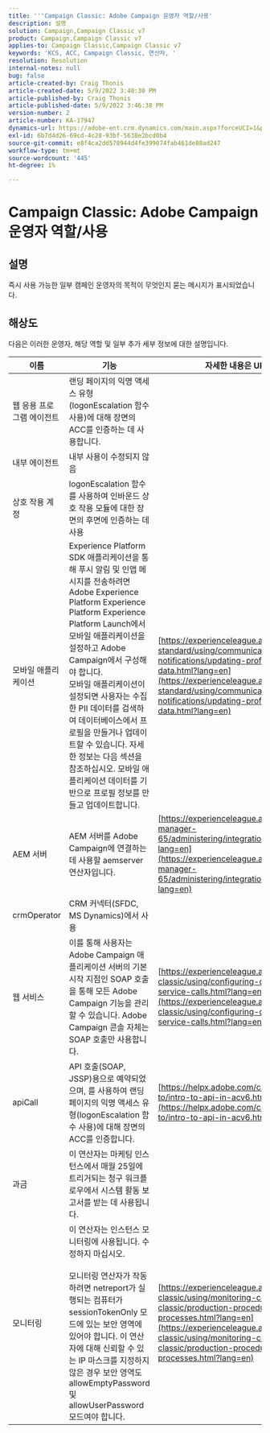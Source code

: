 ```yaml
---
title: '''Campaign Classic: Adobe Campaign 운영자 역할/사용'
description: 설명
solution: Campaign,Campaign Classic v7
product: Campaign,Campaign Classic v7
applies-to: Campaign Classic,Campaign Classic v7
keywords: 'KCS, ACC, Campaign Classic, 연산자, '
resolution: Resolution
internal-notes: null
bug: false
article-created-by: Craig Thonis
article-created-date: 5/9/2022 3:40:30 PM
article-published-by: Craig Thonis
article-published-date: 5/9/2022 3:46:38 PM
version-number: 2
article-number: KA-17947
dynamics-url: https://adobe-ent.crm.dynamics.com/main.aspx?forceUCI=1&pagetype=entityrecord&etn=knowledgearticle&id=4d055a56-aecf-ec11-a7b5-00224809c196
exl-id: 6b7d4d26-69cd-4c28-93bf-5638e2bcd0b4
source-git-commit: e8f4ca2dd578944d4fe399074fab461de88ad247
workflow-type: tm+mt
source-wordcount: '445'
ht-degree: 1%

---
```


# Campaign Classic: Adobe Campaign 운영자 역할/사용

## 설명

즉시 사용 가능한 일부 캠페인 운영자의 목적이 무엇인지 묻는 메시지가 표시되었습니다.

## 해상도


다음은 이러한 운영자, 해당 역할 및 일부 추가 세부 정보에 대한 설명입니다.


| <b>이름</b> | <b>기능</b> | <b>자세한 내용은 URL 을 참조하십시오</b> |
| --- | --- | --- |
| 웹 응용 프로그램 에이전트 | 랜딩 페이지의 익명 액세스 유형(logonEscalation 함수 사용)에 대해 장면의 ACC를 인증하는 데 사용합니다. |   |
| 내부 에이전트 | 내부 사용이 수정되지 않음 |   |
| 상호 작용 계정 | logonEscalation 함수를 사용하여 인바운드 상호 작용 모듈에 대한 장면의 후면에 인증하는 데 사용 |   |
| 모바일 애플리케이션 | Experience Platform SDK 애플리케이션을 통해 푸시 알림 및 인앱 메시지를 전송하려면 Adobe Experience Platform Experience Platform Experience Platform Launch에서 모바일 애플리케이션을 설정하고 Adobe Campaign에서 구성해야 합니다.<br>  모바일 애플리케이션이 설정되면 사용자는 수집한 PII 데이터를 검색하여 데이터베이스에서 프로필을 만들거나 업데이트할 수 있습니다. 자세한 정보는 다음 섹션을 참조하십시오. 모바일 애플리케이션 데이터를 기반으로 프로필 정보를 만들고 업데이트합니다. | [https://experienceleague.adobe.com/docs/campaign-standard/using/communication-channels/push-notifications/updating-profile-with-mobile-app-data.html?lang=en](https://experienceleague.adobe.com/docs/campaign-standard/using/communication-channels/push-notifications/updating-profile-with-mobile-app-data.html?lang=en) |
| AEM 서버 | AEM 서버를 Adobe Campaign에 연결하는 데 사용할 aemserver 연산자입니다. | [https://experienceleague.adobe.com/docs/experience-manager-65/administering/integration/campaignonpremise.html?lang=en](https://experienceleague.adobe.com/docs/experience-manager-65/administering/integration/campaignonpremise.html?lang=en) |
| crmOperator | CRM 커넥터(SFDC, MS Dynamics)에서 사용 |   |
| 웹 서비스 | 이를 통해 사용자는 Adobe Campaign 애플리케이션 서버의 기본 시작 지점인 SOAP 호출을 통해 모든 Adobe Campaign 기능을 관리할 수 있습니다. Adobe Campaign 콘솔 자체는 SOAP 호출만 사용합니다. | [https://experienceleague.adobe.com/docs/campaign-classic/using/configuring-campaign-classic/api/web-service-calls.html?lang=en](https://experienceleague.adobe.com/docs/campaign-classic/using/configuring-campaign-classic/api/web-service-calls.html?lang=en) |
| apiCall | API 호출(SOAP, JSSP)용으로 예약되었으며, 를 사용하여 랜딩 페이지의 익명 액세스 유형(logonEscalation 함수 사용)에 대해 장면의 ACC를 인증합니다. | [https://helpx.adobe.com/campaign/classic/how-to/intro-to-api-in-acv6.html](https://helpx.adobe.com/campaign/classic/how-to/intro-to-api-in-acv6.html) |
| 과금 | 이 연산자는 마케팅 인스턴스에서 매월 25일에 트리거되는 청구 워크플로우에서 시스템 활동 보고서를 받는 데 사용됩니다. |   |
| 모니터링 | 이 연산자는 인스턴스 모니터링에 사용됩니다. 수정하지 마십시오. <br><br>  모니터링 연산자가 작동하려면 netreport가 실행되는 컴퓨터가 sessionTokenOnly 모드에 있는 보안 영역에 있어야 합니다. 이 연산자에 대해 신뢰할 수 있는 IP 마스크를 지정하지 않은 경우 보안 영역도 allowEmptyPassword 및 allowUserPassword 모드여야 합니다. | [https://experienceleague.adobe.com/docs/campaign-classic/using/monitoring-campaign-classic/production-procedures/monitoring-processes.html?lang=en](https://experienceleague.adobe.com/docs/campaign-classic/using/monitoring-campaign-classic/production-procedures/monitoring-processes.html?lang=en) |
